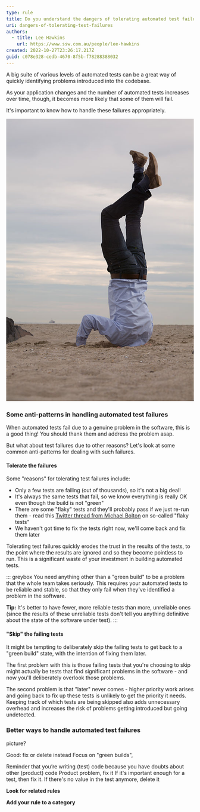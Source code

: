 ```yaml
---
type: rule
title: Do you understand the dangers of tolerating automated test failures?
uri: dangers-of-tolerating-test-failures
authors:
  - title: Lee Hawkins
    url: https://www.ssw.com.au/people/lee-hawkins
created: 2022-10-27T23:26:17.217Z
guid: c078e328-cedb-4670-8f5b-f78288388032
---
```

A big suite of various levels of automated tests can be a great way of quickly identifying problems introduced into the codebase.

As your application changes and the number of automated tests increases over time, though, it becomes more likely that some of them will fail. 

It's important to know how to handle these failures appropriately.

<!--endintro-->

![Figure: How not to handle automated test failures (Sander van der Wel from Netherlands, CC BY-SA 2.0, via Wikimedia Commons)](head-in-sand.jpg)

### Some anti-patterns in handling automated test failures

When automated tests fail due to a genuine problem in the software, this is a good thing! You should thank them and address the problem asap.

But what about test failures due to other reasons? Let's look at some common anti-patterns for dealing with such failures.

#### Tolerate the failures

Some "reasons" for tolerating test failures include:

* Only a few tests  are failing (out of thousands), so it's not a big deal!
* It's always the same tests that fail, so we know everything is really OK even though the build is not "green"
* There are some "flaky" tests and they'll probably pass if we just re-run them - read this [Twitter thread from Michael Bolton](https://twitter.com/michaelbolton/status/1363873246467284998?s=20&t=MDk03REH9QoO2i3Dmtzrcg) on so-called "flaky tests"
* We haven't got time to fix the tests right now, we'll come back and fix them later

Tolerating test failures quickly erodes the trust in the results of the tests, to the point where the results are ignored and so they become pointless to run. This is a significant waste of your investment in building automated tests.

::: greybox
You need anything other than a "green build" to be a problem that the whole team takes seriously. This requires your automated tests to be reliable and stable, so that they only fail when they've identified a problem in the software. 

**Tip:** It's better to have fewer, more reliable tests than more, unreliable ones (since the results of these unreliable tests don't tell you anything definitive about the state of the software under test).
:::

#### "Skip" the failing tests 

It might be tempting to deliberately skip the failing tests to get back to a "green build" state, with the intention of fixing them later. 

The first problem with this is those failing tests that you're choosing to skip might actually be tests that find significant problems in the software - and now you'll deliberately overlook those problems.

The second problem is that "later" never comes - higher priority work arises and going back to fix up these tests is unlikely to get the priority it needs. Keeping track of which tests are being skipped also adds unnecessary overhead and increases the risk of problems getting introduced but going undetected.

### Better ways to handle automated test failures

picture?

Good: fix or delete
instead
Focus on "green builds", 

Reminder that you’re writing (test) code because you have doubts about other (product) code
Product problem, fix it
If it's important enough for a test, then fix it. If there's no value in the test anymore, delete it

**Look for related rules**

**Add your rule to a category**